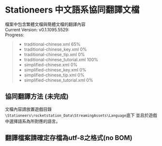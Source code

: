 # Stationeers 中文語系協同翻譯文檔

檔案中包含繁體文檔與簡體文檔的翻譯內容<br />
Current Version: v0.1.1095.5529:<br />
Progress:<br />

> * traditional-chinese.xml 65%
> * traditional-chinese_key.xml 0%
> * traditional-chinese_tip.xml 0%
> * traditional-chinese_tutorial.xml 100%
> * simplified-chinese.xml 0%
> * simplified-chinese_key.xml 0%
> * simplified-chinese_tip.xml 0%
> * simplified-chinese_tutorial.xml 0%

## 協同翻譯方法 (未完成)
文檔內容請放置遊戲目錄`\Stationeers\rocketstation_Data\StreamingAssets\Language`底下
並且於遊戲中選擇語系為所對應的語言。

## 翻譯檔案請確定存檔為utf-8之格式(no BOM)
